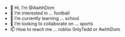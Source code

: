 - 👋 Hi, I’m @AwhhDom
- 👀 I’m interested in ... football
- 🌱 I’m currently learning ... school
- 💞️ I’m looking to collaborate on ... sports
- 📫 How to reach me ... roblox 0nlyTedd or AwhhDom

<!---
AwhhDom/AwhhDom is a ✨ special ✨ repository because its `README.md` (this file) appears on your GitHub profile.
You can click the Preview link to take a look at your changes.
--->

